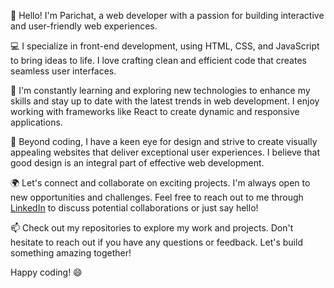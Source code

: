 👋 Hello! I'm Parichat, a web developer with a passion for building interactive and user-friendly web experiences.

💻 I specialize in front-end development, using HTML, CSS, and JavaScript to bring ideas to life. I love crafting clean and efficient code that creates seamless user interfaces.

🌱 I'm constantly learning and exploring new technologies to enhance my skills and stay up to date with the latest trends in web development. I enjoy working with frameworks like React to create dynamic and responsive applications.

🚀 Beyond coding, I have a keen eye for design and strive to create visually appealing websites that deliver exceptional user experiences. I believe that good design is an integral part of effective web development.

🌍 Let's connect and collaborate on exciting projects. I'm always open to new opportunities and challenges. Feel free to reach out to me through [LinkedIn](https://www.linkedin.com/in/parichat-rodprasert/) to discuss potential collaborations or just say hello!

📫 Check out my repositories to explore my work and projects. Don't hesitate to reach out if you have any questions or feedback. Let's build something amazing together!

Happy coding! 😄
